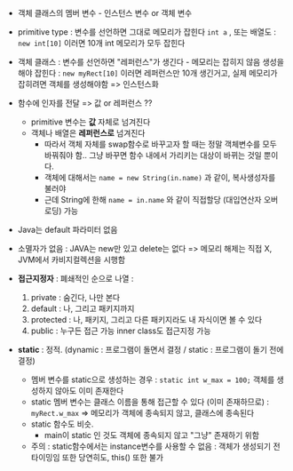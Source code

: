 - 객체 클래스의 멤버 변수 - 인스턴스 변수 or 객체 변수

- primitive type : 변수를 선언하면 그대로 메모리가 잡힌다
	`int a` , 또는 배열도 : `new int[10]` 이러면 10개 int 메모리가 모두 잡힌다
- 객체 클래스 : 변수를 선언하면 "레퍼런스"가 생긴다 - 메모리는 잡히지 않음
	생성을 해야 잡힌다 : `new myRect[10]` 이러면 레퍼런스만 10개 생긴거고, 실제 메모리가 잡히려면 객체를 생성해야함 => 인스턴스화

- 함수에 인자를 전달 => 값 or 레퍼런스 ??
	- primitive 변수는 **값** 자체로 넘겨진다
	- 객체나 배열은 **레퍼런스로** 넘겨진다
		- 따라서 객체 자체를 swap함수로 바꾸고자 할 때는 정말 객체변수를 모두 바꿔줘야 함.. 그냥 바꾸면 함수 내에서 가리키는 대상이 바뀌는 것일 뿐이다.
		- 객체에 대해서는 `name = new String(in.name)` 과 같이, 복사생성자를 불러야
		- 근데 String에 한해 `name = in.name` 와 같이 직접할당 (대입연산자 오버로딩) 가능
- Java는 default 파라미터 없음
- 소멸자가 없음 : JAVA는 new만 있고 delete는 없다 => 메모리 해제는 직접 X, JVM에서 카비지컬렉션을 시행함
- **접근지정자**  : 폐쇄적인 순으로 나열 : 
	1. private : 숨긴다, 나만 본다
	2. default : 나, 그리고 패키지까지
	3. protected : 나, 패키지, 그리고 다른 패키지라도 내 자식이면 볼 수 있다
	4. public : 누구든 접근 가능
	inner class도 접근지정 가능
- **static** : 정적. (dynamic : 프로그램이 돌면서 결정 / static : 프로그램이 돌기 전에 결정)
	- 멤버 변수를 static으로 생성하는 경우 : `static int w_max = 100;` 객체를 생성하지 않아도 이미 존재한다
	- static 멤버 변수는 클래스 이름을 통해 접근할 수 있다 (이미 존재하므로) :  `myRect.w_max`  => 메모리가 객체에 종속되지 않고, 클래스에 종속된다 
	- static 함수도 비슷.
		- main이 static 인 것도 객체에 종속되지 않고 "그냥" 존재하기 위함
	- 주의 : static함수에서는 instance변수를 사용할 수 없음 : 객체가 생성되기 전 타이밍임
		또한 당연히도, this() 또한 불가
		